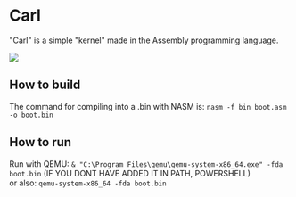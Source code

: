 # Carl

"Carl" is a simple "kernel" made in the Assembly programming language.

<img src="https://c.feridinha.com/xZ9eD.png">

## How to build

The command for compiling into a .bin with NASM is: `nasm -f bin boot.asm -o boot.bin`

## How to run

Run with QEMU: `& "C:\Program Files\qemu\qemu-system-x86_64.exe" -fda boot.bin` (IF YOU DONT HAVE ADDED IT IN PATH, POWERSHELL)
<br>
or also: `qemu-system-x86_64 -fda boot.bin`
